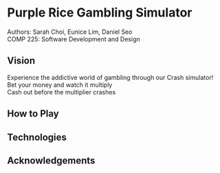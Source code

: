 # Purple Rice Gambling Simulator

Authors: Sarah Choi, Eunice Lim, Daniel Seo \
COMP 225: Software Development and Design

## Vision
Experience the addictive world of gambling through our Crash simulator! Bet your money and watch it multiply <br />
Cash out before the multiplier crashes <br />

## How to Play

## Technologies

## Acknowledgements
